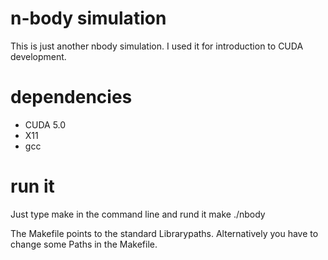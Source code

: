# n-body simulation
This is just another nbody simulation. I used it for introduction to CUDA development.

# dependencies
- CUDA 5.0
- X11
- gcc 

# run it
Just type make in the command line and rund it
make
./nbody

The Makefile points to the standard Librarypaths. Alternatively you have to change some Paths in the Makefile. 

